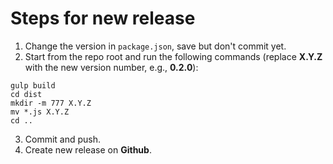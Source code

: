 # Steps for new release

1. Change the version in `package.json`, save but don't commit yet.
2. Start from the repo root and run the following commands (replace **X.Y.Z** with the new version number, e.g., **0.2.0**):

```
gulp build
cd dist
mkdir -m 777 X.Y.Z
mv *.js X.Y.Z
cd ..
```

3. Commit and push.
4. Create new release on **Github**.
